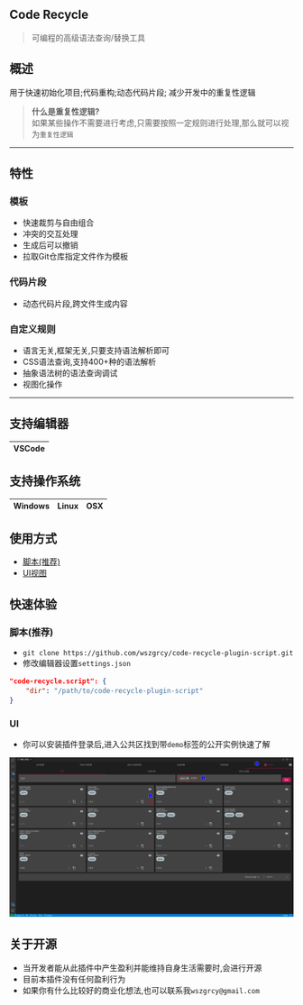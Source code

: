 ## Code Recycle
> 可编程的高级语法查询/替换工具

## 概述

用于快速初始化项目;代码重构;动态代码片段;
减少开发中的重复性逻辑

> **什么是重复性逻辑?**  
> 如果某些操作不需要进行考虑,只需要按照一定规则进行处理,那么就可以视为`重复性逻辑`

---

## 特性
### 模板
- 快速裁剪与自由组合
- 冲突的交互处理
- 生成后可以撤销
- 拉取Git仓库指定文件作为模板

### 代码片段
- 动态代码片段,跨文件生成内容

### 自定义规则
- 语言无关,框架无关,只要支持语法解析即可
- CSS语法查询,支持400+种的语法解析
- 抽象语法树的语法查询调试
- 视图化操作

---

## 支持编辑器
|VSCode|
|-|

## 支持操作系统
| Windows  | Linux | OSX |
| ------- | ------- | ---- |

## 使用方式
- [脚本(推荐)](./快速开始-脚本.md)
- [UI视图](./快速开始-UI.md)

## 快速体验

### 脚本(推荐)
- `git clone https://github.com/wszgrcy/code-recycle-plugin-script.git`
- 修改编辑器设置`settings.json`

```json
"code-recycle.script": {
    "dir": "/path/to/code-recycle-plugin-script"
}
```

### UI
- 你可以安装插件登录后,进入公共区找到带`demo`标签的公开实例快速了解

![公共区](./image/公共区.jpg)

## 关于开源

- 当开发者能从此插件中产生盈利并能维持自身生活需要时,会进行开源
- 目前本插件没有任何盈利行为
- 如果你有什么比较好的商业化想法,也可以联系我`wszgrcy@gmail.com`